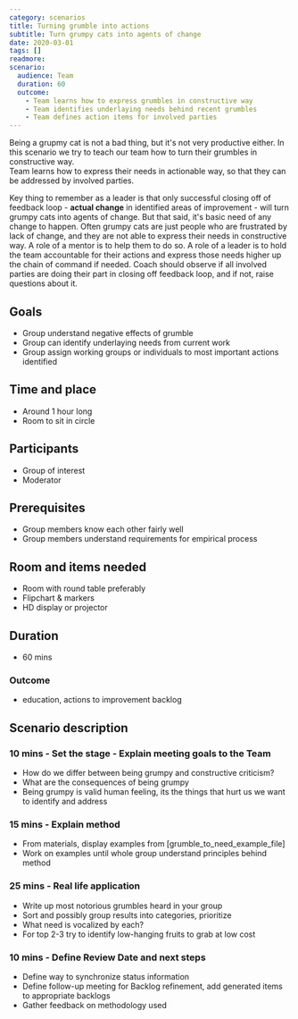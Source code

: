 ```yaml
---
category: scenarios
title: Turning grumble into actions
subtitle: Turn grumpy cats into agents of change
date: 2020-03-01
tags: []
readmore: 
scenario:
  audience: Team
  duration: 60
  outcome:
    - Team learns how to express grumbles in constructive way
    - Team identifies underlaying needs behind recent grumbles
    - Team defines action items for involved parties
---
```


Being a grupmy cat is not a bad thing, but it's not very productive either. In this scenario we try to teach our team how to turn their grumbles in constructive way.  
Team learns how to express their needs in actionable way, so that they can be addressed by involved parties.  

Key thing to remember as a leader is that only successful closing off of feedback loop - **actual change** in identified areas of improvement - will turn grumpy cats into agents of change. But that said, it's basic need of any change to happen. Often grumpy cats are just people who are frustrated by lack of change, and they are not able to express their needs in constructive way. A role of a mentor is to help them to do so. A role of a leader is to hold the team accountable for their actions and express those needs higher up the chain of command if needed. Coach should observe if all involved parties are doing their part in closing off feedback loop, and if not, raise questions about it. 



## Goals

* Group understand negative effects of grumble
* Group can identify underlaying needs from current work 
* Group assign working groups or individuals to most important actions identified

## Time and place

* Around 1 hour long
* Room to sit in circle

## Participants

* Group of interest
* Moderator

## Prerequisites

* Group members know each other fairly well
* Group members understand requirements for empirical process

## Room and items needed

* Room with round table preferably
* Flipchart & markers
* HD display or projector

## Duration

* 60 mins

### Outcome

* education, actions to improvement backlog

## Scenario description


### 10 mins - Set the stage - Explain meeting goals to the Team

* How do we differ between being grumpy and constructive criticism?
* What are the consequences of being grumpy
* Being grumpy is valid human feeling, its the things that hurt us we want to identify and address

### 15 mins - Explain method

* From materials, display examples from [grumble_to_need_example_file]
* Work on examples until whole group understand principles behind method

### 25 mins - Real life application

* Write up most notorious grumbles heard in your group
* Sort and possibly group results into categories, prioritize 
* What need is vocalized by each?
* For top 2-3 try to identify low-hanging fruits to grab at low cost

### 10 mins - Define Review Date and next steps

* Define way to synchronize status information
* Define follow-up meeting for Backlog refinement, add generated items to appropriate backlogs
* Gather feedback on methodology used
